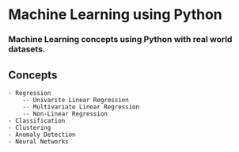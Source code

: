 # Machine Learning using Python

### Machine Learning concepts using Python with real world datasets.

## Concepts
	- Regression
		-- Univarite Linear Regression
		-- Multivariate Linear Regression
		-- Non-Linear Regression
	- Classification
	- Clustering
	- Anomaly Detection
	- Neural Networks
	
